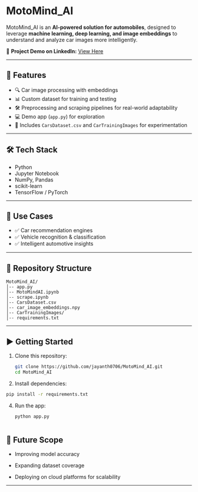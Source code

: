 # MotoMind_AI  

MotoMind_AI is an **AI-powered solution for automobiles**, designed to leverage **machine learning, deep learning, and image embeddings** to understand and analyze car images more intelligently.  

🔗 **Project Demo on LinkedIn:** [View Here](YOUR_LINKEDIN_POST_URL)  

---

## 📌 Features
- 🔍 Car image processing with embeddings  
- 📊 Custom dataset for training and testing  
- 🛠️ Preprocessing and scraping pipelines for real-world adaptability  
- 💻 Demo app (`app.py`) for exploration  
- 📂 Includes `CarsDataset.csv` and `CarTrainingImages` for experimentation  

---

## 🛠️ Tech Stack
- Python  
- Jupyter Notebook  
- NumPy, Pandas  
- scikit-learn  
- TensorFlow / PyTorch  

---

## 🚀 Use Cases
- ✅ Car recommendation engines  
- ✅ Vehicle recognition & classification  
- ✅ Intelligent automotive insights  

---

## 📂 Repository Structure
```
MotoMind_AI/
│-- app.py
│-- MotoMindAI.ipynb
│-- scrape.ipynb
│-- CarsDataset.csv
│-- car_image_embeddings.npy
│-- CarTrainingImages/
│-- requirements.txt
```

---

## ▶️ Getting Started
1. Clone this repository:  
   ```bash
   git clone https://github.com/jayanth0706/MotoMind_AI.git
   cd MotoMind_AI
   ```
2. Install dependencies:
  ```bash
  pip install -r requirements.txt
  ```
 
4. Run the app:
   ```bash
   python app.py
  ```
```

## 🌟 Future Scope

- Improving model accuracy

- Expanding dataset coverage

- Deploying on cloud platforms for scalability

---



